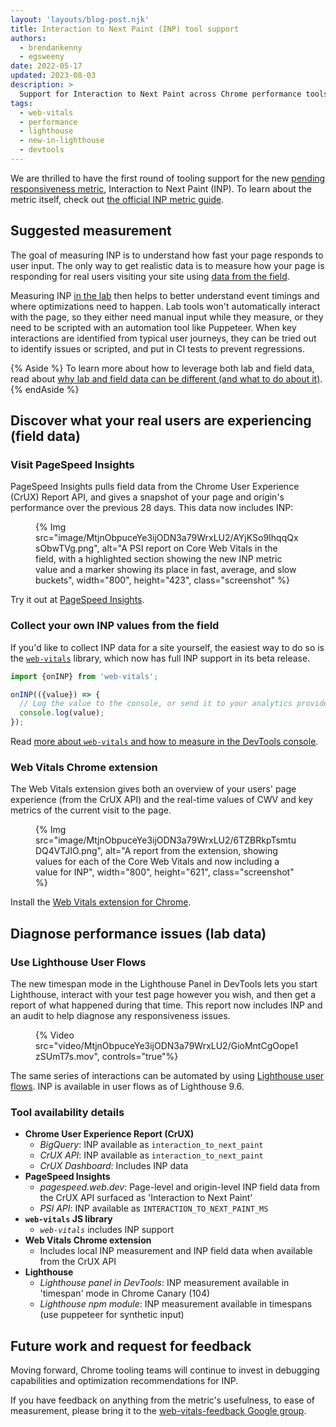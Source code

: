 ```yaml
---
layout: 'layouts/blog-post.njk'
title: Interaction to Next Paint (INP) tool support
authors:
  - brendankenny
  - egsweeny
date: 2022-05-17
updated: 2023-08-03
description: >
  Support for Interaction to Next Paint across Chrome performance tools.
tags:
  - web-vitals
  - performance
  - lighthouse
  - new-in-lighthouse
  - devtools
---
```


We are thrilled to have the first round of tooling support for the new [pending responsiveness metric](https://web.dev/vitals/#pending), Interaction to Next Paint (INP). To learn about the metric itself, check out [the official INP metric guide](https://web.dev/articles/inp).

## Suggested measurement

The goal of measuring INP is to understand how fast your page responds to user input. The only way to get realistic data is to measure how your page is responding for real users visiting your site using [data from the field](https://web.dev/articles/lab-and-field-data-differences#field_data).

Measuring INP [in the lab](https://web.dev/articles/lab-and-field-data-differences#lab_data) then helps to better understand event timings and where optimizations need to happen. Lab tools won't automatically interact with the page, so they either need manual input while they measure, or they need to be scripted with an automation tool like Puppeteer. When key interactions are identified from typical user journeys, they can be tried out to identify issues or scripted, and put in CI tests to prevent regressions.

{% Aside %}
To learn more about how to leverage both lab and field data, read about [why lab and field data can be different (and what to do about it)](https://web.dev/articles/lab-and-field-data-differences).
{% endAside %}

## Discover what your real users are experiencing (field data)

### Visit PageSpeed Insights

PageSpeed Insights pulls field data from the Chrome User Experience (CrUX) Report API, and gives a snapshot of your page and origin's performance over the previous 28 days. This data now includes INP:

<figure>
  {% Img src="image/MtjnObpuceYe3ijODN3a79WrxLU2/AYjKSo9IhqqQxsObwTVg.png", alt="A PSI report on Core Web Vitals in the field, with a highlighted section showing the new INP metric value and a marker showing its place in fast, average, and slow buckets", width="800", height="423", class="screenshot" %}
</figure>

Try it out at [PageSpeed Insights](https://pagespeed.web.dev/).

### Collect your own INP values from the field

If you'd like to collect INP data for a site yourself, the easiest way to do so is the [`web-vitals`](https://github.com/GoogleChrome/web-vitals/tree/f33da096d689a5a8809b58c19e8546cb88a8f78c#install-and-load-the-library) library, which now has full INP support in its beta release.

```js
import {onINP} from 'web-vitals';

onINP(({value}) => {
  // Log the value to the console, or send it to your analytics provider.
  console.log(value);
});
```

Read [more about `web-vitals` and how to measure in the DevTools console](https://web.dev/articles/inp#measure_inp_in_javascript).

### Web Vitals Chrome extension

The Web Vitals extension gives both an overview of your users' page experience (from the CrUX API) and the real-time values of CWV and key metrics of the current visit to the page.

<figure>
  {% Img src="image/MtjnObpuceYe3ijODN3a79WrxLU2/6TZBRkpTsmtuDQ4VTJIO.png", alt="A report from the extension, showing values for each of the Core Web Vitals and now including a value for INP", width="800", height="621", class="screenshot" %}
</figure>

Install the [Web Vitals extension for Chrome](https://chrome.google.com/webstore/detail/web-vitals/ahfhijdlegdabablpippeagghigmibma).

## Diagnose performance issues (lab data)

### Use Lighthouse User Flows

The new timespan mode in the Lighthouse Panel in DevTools lets you start Lighthouse, interact with your test page however you wish, and then get a report of what happened during that time. This report now includes INP and an audit to help diagnose any responsiveness issues.

<figure>
  {% Video src="video/MtjnObpuceYe3ijODN3a79WrxLU2/GioMntCgOope1zSUmT7s.mov", controls="true"%}
</figure>

The same series of interactions can be automated by using [Lighthouse user flows](https://web.dev/articles/lighthouse-user-flows). INP is available in user flows as of Lighthouse 9.6.

### Tool availability details

- **Chrome User Experience Report (CrUX)**
  - _BigQuery_: INP available as `interaction_to_next_paint`
  - _CrUX API_: INP available as `interaction_to_next_paint`
  - _CrUX Dashboard_: Includes INP data
- **PageSpeed Insights**
  - _pagespeed.web.dev_: Page-level and origin-level INP field data from the CrUX API surfaced as 'Interaction to Next Paint'
  - _PSI API_: INP available as `INTERACTION_TO_NEXT_PAINT_MS`
- **`web-vitals` JS library**
  - _`web-vitals`_ includes INP support
- **Web Vitals Chrome extension**
  - Includes local INP measurement and INP field data when available from the CrUX API
- **Lighthouse**
  - _Lighthouse panel in DevTools_: INP measurement available in 'timespan' mode in Chrome Canary (104)
  - _Lighthouse npm module_: INP measurement available in timespans (use puppeteer for synthetic input)

## Future work and request for feedback

Moving forward, Chrome tooling teams will continue to invest in debugging capabilities and optimization recommendations for INP.

 If you have feedback on anything from the metric's usefulness, to ease of measurement, please bring it to the [web-vitals-feedback Google group](https://groups.google.com/g/web-vitals-feedback).
